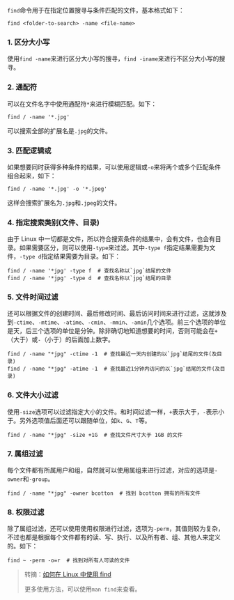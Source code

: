 `find`命令用于在指定位置搜寻与条件匹配的文件，基本格式如下：

```shell
find <folder-to-search> -name <file-name>
```

### 1. 区分大小写

使用`find -name`来进行区分大小写的搜寻，`find -iname`来进行不区分大小写的搜寻。

### 2. 通配符

可以在文件名字中使用通配符`*`来进行模糊匹配。如下：

```shell
find / -name '*.jpg'
```

可以搜索全部的扩展名是`.jpg`的文件。

### 3. 匹配逻辑或

如果想要同时获得多种条件的结果，可以使用逻辑或`-o`来将两个或多个匹配条件组合起来，如下：

```shell
find / -name '*.jpg' -o '*.jpeg'
```

这样会搜索扩展名为`.jpg`和`.jpeg`的文件。

### 4. 指定搜索类别(文件、目录)

由于 Linux 中一切都是文件，所以符合搜索条件的结果中，会有文件，也会有目录。如果需要区分，则可以使用`-type`来过滤。其中`-type f`指定结果需要为文件，`-type d`指定结果需要为目录。如下：

```shell
find / -name '*jpg' -type f  # 查找名称以`jpg`结尾的文件
find / -name '*jpg' -type d  # 查找名称以`jpg`结尾的目录
```

### 5. 文件时间过滤

还可以根据文件的创建时间、最后修改时间、最后访问时间来进行过滤，这就涉及到`-ctime`、`-mtime`、`-atime`、`-cmin`、`-mmin`、`-amin`几个选项。前三个选项的单位是天，后三个选项的单位是分钟。除非确切地知道想要的时间，否则可能会在`+`（大于）或`-`（小于）的后面加上数字。

```shell
find / -name "*jpg" -ctime -1  # 查找最近一天内创建的以`jpg`结尾的文件(及目录)
find / -name "*jpg" -atime -1  # 查找最近1分钟内访问的以`jpg`结尾的文件(及目录)
```

### 6. 文件大小过滤

使用`-size`选项可以过滤指定大小的文件。和时间过滤一样，`+`表示大于，`-`表示小于。另外选项值后面还可以跟随单位，如`k`、`G`、`T`等。

```shell
find / -name "*jpg" -size +1G  # 查找文件尺寸大于 1GB 的文件
```

### 7. 属组过滤

每个文件都有所属用户和组，自然就可以使用属组来进行过滤，对应的选项是`-owner`和`-group`。

```shell
find / -name "*jpg" -owner bcotton  # 找到 bcotton 拥有的所有文件
```

### 8. 权限过滤

除了属组过滤，还可以使用使用权限进行过滤，选项为`-perm`，其值则较为复杂，不过也都是根据每个文件都有的读、写、执行、以及所有者、组、其他人来定义的。如下：

```shell
find ~ -perm -o=r  # 找到对所有人可读的文件
```

> 转摘：[如何在 Linux 中使用 find](https://www.tuicool.com/articles/UFfqea3)
> 
> 更多使用方法，可以使用`man find`来查看。

